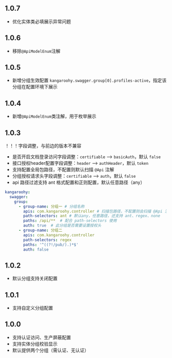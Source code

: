 
## 1.0.7

- 优化实体类必填展示异常问题

## 1.0.6

- 移除`@ApiModelEnum`注解

## 1.0.5

- 新增分组生效配置 `kangaroohy.swagger.group[0].profiles-active`，指定该分组在配置环境下展示

## 1.0.4

- 新增`@ApiModelEnum`类注解，用于枚举展示

## 1.0.3

！！！字段调整，与前边的版本不兼容

- 是否开启文档登录访问字段调整：`certifiable` --> `basicAuth`，默认 `false`
- 接口授权header配置字段调整：`header` --> `authHeader`，默认 `token`
- 支持配置全局包路径，不配置则默认扫描 `@Api` 注解
- 分组授权请求头字段调整：`certifiable` --> `auth`，默认 `false`
- api 路径过滤支持 ant 格式配置和正则配置，默认任意路径（any）

```yaml
kangaroohy:
  swagger:
    group:
      - group-name: 分组一 # 分组名称
        apis: com.kangaroohy.controller # 扫描包路径，不配置则会扫描 @Api 注解
        path-selectors: ant # 默认any，任意路径，还支持 ant、regex、none
        paths: /api/**  # 配合 path-selectors 使用
        auth: true  # 此分组是否需要设置授权头
      - group-name: 分组二
        apis: com.kangaroohy.controller
        path-selectors: regex
        paths: '^((?!/pub/).)*$'
        auth: false
```

## 1.0.2

- 默认分组支持关闭配置

## 1.0.1

- 支持自定义分组配置

## 1.0.0

- 支持认证访问、生产屏蔽配置
- 支持实体分组校验显示
- 默认提供两个分组（需认证、无认证）
